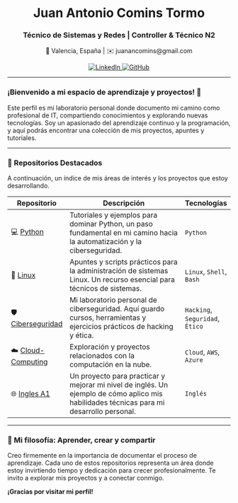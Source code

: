 <div align="center">
  <h1>Juan Antonio Comins Tormo</h1>
  <h3>Técnico de Sistemas y Redes | Controller & Técnico N2</h3>
  <p>
    📍 Valencia, España | ✉️ juanancomins@gmail.com
  </p>

  <p>
    <a href="https://www.linkedin.com/in/juan-comins-9222aa212/" target="_blank">
      <img src="https://img.shields.io/badge/LinkedIn-0077B5?style=for-the-badge&logo=linkedin&logoColor=white" alt="LinkedIn">
    </a>
    <a href="https://github.com/juanantoniocomins" target="_blank">
      <img src="https://img.shields.io/badge/GitHub-100000?style=for-the-badge&logo=github&logoColor=white" alt="GitHub">
    </a>
  </p>
</div>

---

### ¡Bienvenido a mi espacio de aprendizaje y proyectos! 🚀

Este perfil es mi laboratorio personal donde documento mi camino como profesional de IT, compartiendo conocimientos y explorando nuevas tecnologías. Soy un apasionado del aprendizaje continuo y la programación, y aquí podrás encontrar una colección de mis proyectos, apuntes y tutoriales.

---

### 📂 Repositorios Destacados

A continuación, un índice de mis áreas de interés y los proyectos que estoy desarrollando.

<table width="100%">
  <thead>
    <tr>
      <th width="20%">Repositorio</th>
      <th width="60%">Descripción</th>
      <th width="20%">Tecnologías</th>
    </tr>
  </thead>
  <tbody>
    <tr>
      <td align="left">💻 <a href="https://github.com/juanantoniocomins/python">Python</a></td>
      <td>Tutoriales y ejemplos para dominar Python, un paso fundamental en mi camino hacia la automatización y la ciberseguridad.</td>
      <td align="left"><code>Python</code></td>
    </tr>
    <tr>
      <td align="left">🐧 <a href="https://github.com/juanantoniocomins/linux">Linux</a></td>
      <td>Apuntes y scripts prácticos para la administración de sistemas Linux. Un recurso esencial para técnicos de sistemas.</td>
      <td align="left"><code>Linux</code>, <code>Shell</code>, <code>Bash</code></td>
    </tr>
    <tr>
      <td align="left">🛡️ <a href="https://github.com/juanantoniocomins/ciberseguridad">Ciberseguridad</a></td>
      <td>Mi laboratorio personal de ciberseguridad. Aquí guardo cursos, herramientas y ejercicios prácticos de hacking y ética.</td>
      <td align="left"><code>Hacking</code>, <code>Seguridad</code>, <code>Ético</code></td>
    </tr>
    <tr>
      <td align="left">☁️ <a href="https://github.com/juanantoniocomins/cloud-computing">Cloud-Computing</a></td>
      <td>Exploración y proyectos relacionados con la computación en la nube.</td>
      <td align="left"><code>Cloud</code>, <code>AWS</code>, <code>Azure</code></td>
    </tr>
    <tr>
      <td align="left">🌐 <a href="https://github.com/juanantoniocomins/miweb-Ingles-A1">Ingles A1</a></td>
      <td>Un proyecto para practicar y mejorar mi nivel de inglés. Un ejemplo de cómo aplico mis habilidades técnicas para mi desarrollo personal.</td>
      <td align="left"><code>Inglés</code></td>
    </tr>
  </tbody>
</table>

---

### 🌱 Mi filosofía: Aprender, crear y compartir

Creo firmemente en la importancia de documentar el proceso de aprendizaje. Cada uno de estos repositorios representa un área donde estoy invirtiendo tiempo y dedicación para crecer profesionalmente. Te invito a explorar mis proyectos y a conectar conmigo.

**¡Gracias por visitar mi perfil!**
